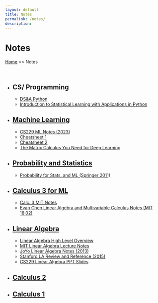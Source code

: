 ```yaml
---
layout: default
title: Notes
permalink: /notes/
description:
---
```


# Notes

[Home](../) >> Notes

<br>

<ul>
    <li><H2>CS/ Programming</H2></li>
        <ul>
            <li><a href="./Data Structures and Algorithms in Python.pdf" target="_blank">DS&A Python</a></li>
            <li><a href="./isl_python" target="_blank">Introduction to Statistical Learning with Applications in Python</a></li>
        </ul>
    <li><H2><a href="#">Machine Learning</a></H2></li>
        <ul>
            <li><a href="./Stanford ML Notes.pdf" target="_blank">CS229 ML Notes (2023)</a></li>
            <li><a href="https://stanford.edu/~shervine/teaching/cs-229/" target="_blank">Cheatsheet 1</a></li>
            <li><a href="./ML Cheatsheet 2.pdf" target="_blank">Cheatsheet 2</a></li>
            <li><a href="./The Matrix Calculus You Need for Deep Learning.pdf" target="_blank">The Matrix Calculus You Need for Deep Learning</a></li>
        </ul>
    <li><H2><a href="#">Probability and Statistics</a></H2></li>
        <ul>
            <li><a href="./Probability for Statistics and Machine Learning.pdf" target="_blank">Probability for Stats. and ML (Springer 2011)</a></li>
        </ul>
    <li><H2><a href="./calculus/calc3forML">Calculus 3 for ML</a></H2></li>
        <ul>
            <li><a href="./Calc 3 MIT Notes.pdf" target="_blank">Calc. 3 MIT Notes</a></li>
            <li><a href="./LA & MC Notes Evan Chen.pdf" target="_blank">Evan Chen Linear Algebra and Multivariable Calculus Notes (MIT 18.02)</a></li>
        </ul>
    <li><H2><a href="./linear_algebra/linear-algebra/">Linear Algebra</a></H2></li>
        <ul>
            <li><a href="./Linear Algebra Overview.pdf" target="_blank">Linear Algebra High Level Overview</a></li>
            <li><a href="./Linear Algebra MIT Notes.pdf" target="_blank">MIT Linear Algebra Lecture Notes</a></li>
            <li><a href="./JoYo LA Notes 2013.pdf" target="_blank">JoYo Linear Algebra Notes (2013)</a></li>
            <li><a href="./Stanford LA 2015 Review and Reference.pdf" target="_blank">Stanford LA Review and Reference (2015)</a></li>
            <li><a href="./GriffinY CS229 LA PPT 2021.pdf" target="_blank">CS229 Linear Algebra PPT Slides</a></li>
        </ul>
    <li><H2><a href="./calculus/calc2notes">Calculus 2</a></H2></li>
    <li><H2><a href="./calculus/calc1notes">Calculus 1</a></H2></li>
</ul>

<br>
